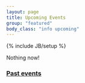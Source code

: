 ```yaml
---
layout: page
title: Upcoming Events
group: "featured"
body_class: "info upcoming"
---
```

{% include JB/setup %}

<section>
  <p>
    Nothing now!
  </p>

  <ul class="classed root">

  </ul>
</section>

<h3><a href="chronology.html">Past events</a></h3>
